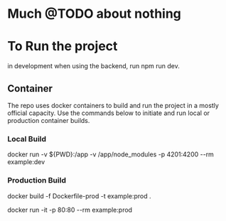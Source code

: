 # Much @TODO about nothing


# To Run the project

in development when using the backend, run npm run dev.  


## Container
The repo uses docker containers to build and run the project in a mostly official capacity. Use the commands below to initiate and run local or production container builds.

### Local Build

 docker run -v ${PWD}:/app -v /app/node_modules -p 4201:4200 --rm example:dev


### Production Build

docker build -f Dockerfile-prod -t example:prod .

docker run -it -p 80:80 --rm example:prod
